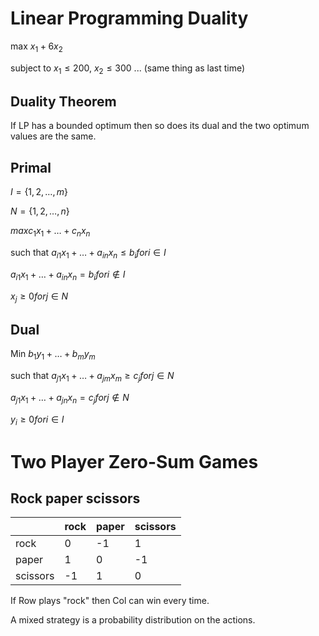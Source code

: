 # Linear Programming Duality

max $x_1+6x_2$

subject to $x_1\leq 200$, $x_2\leq 300$
... (same thing as last time)

## Duality Theorem
If LP has a bounded optimum then so does its dual and the two optimum values are
the same.

## Primal

$I=\{1,2,\ldots,m\}$

$N=\{1,2,\ldots,n\}$

$max c_1 x_1 + \ldots + c_n x_n$

such that $a_{i1}x_1 + \ldots + a_{in}x_n \leq b_i for i\in I$

$a_{i1}x_1 + \ldots + a_{in}x_n = b_i for i\not\in I$

$x_j \geq 0 for j\in N$

## Dual

Min $b_1y_1+\ldots+b_m y_m$

such that $a_{j1}x_1 + \ldots + a_{jm}x_m \geq c_j for j\in N$

$a_{j1}x_1 + \ldots + a_{jn}x_n = c_j for j\not\in N$

$y_i\geq 0 for i\in I$

# Two Player Zero-Sum Games

## Rock paper scissors
|          | rock | paper | scissors |
|----------|------|-------|----------|
| rock     |    0 |    -1 |        1 |
| paper    |    1 |     0 |       -1 |
| scissors |   -1 |     1 |        0 |

If Row plays "rock" then Col can win every time.

A mixed strategy is a probability distribution on the actions.


